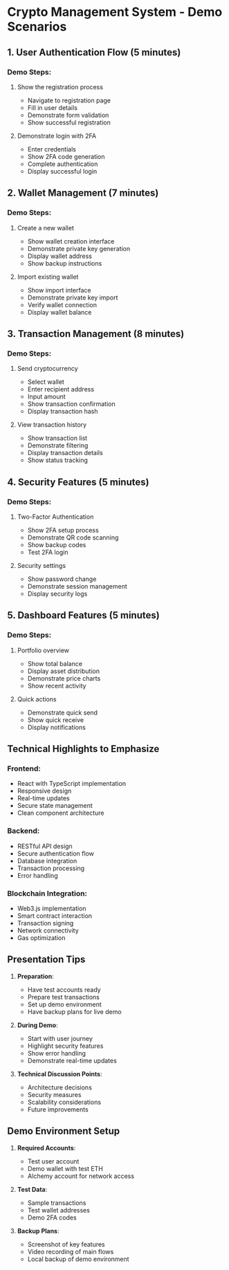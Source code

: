 # Crypto Management System - Demo Scenarios

## 1. User Authentication Flow (5 minutes)
### Demo Steps:
1. Show the registration process
   - Navigate to registration page
   - Fill in user details
   - Demonstrate form validation
   - Show successful registration

2. Demonstrate login with 2FA
   - Enter credentials
   - Show 2FA code generation
   - Complete authentication
   - Display successful login

## 2. Wallet Management (7 minutes)
### Demo Steps:
1. Create a new wallet
   - Show wallet creation interface
   - Demonstrate private key generation
   - Display wallet address
   - Show backup instructions

2. Import existing wallet
   - Show import interface
   - Demonstrate private key import
   - Verify wallet connection
   - Display wallet balance

## 3. Transaction Management (8 minutes)
### Demo Steps:
1. Send cryptocurrency
   - Select wallet
   - Enter recipient address
   - Input amount
   - Show transaction confirmation
   - Display transaction hash

2. View transaction history
   - Show transaction list
   - Demonstrate filtering
   - Display transaction details
   - Show status tracking

## 4. Security Features (5 minutes)
### Demo Steps:
1. Two-Factor Authentication
   - Show 2FA setup process
   - Demonstrate QR code scanning
   - Show backup codes
   - Test 2FA login

2. Security settings
   - Show password change
   - Demonstrate session management
   - Display security logs

## 5. Dashboard Features (5 minutes)
### Demo Steps:
1. Portfolio overview
   - Show total balance
   - Display asset distribution
   - Demonstrate price charts
   - Show recent activity

2. Quick actions
   - Demonstrate quick send
   - Show quick receive
   - Display notifications

## Technical Highlights to Emphasize

### Frontend:
- React with TypeScript implementation
- Responsive design
- Real-time updates
- Secure state management
- Clean component architecture

### Backend:
- RESTful API design
- Secure authentication flow
- Database integration
- Transaction processing
- Error handling

### Blockchain Integration:
- Web3.js implementation
- Smart contract interaction
- Transaction signing
- Network connectivity
- Gas optimization

## Presentation Tips

1. **Preparation**:
   - Have test accounts ready
   - Prepare test transactions
   - Set up demo environment
   - Have backup plans for live demo

2. **During Demo**:
   - Start with user journey
   - Highlight security features
   - Show error handling
   - Demonstrate real-time updates

3. **Technical Discussion Points**:
   - Architecture decisions
   - Security measures
   - Scalability considerations
   - Future improvements

## Demo Environment Setup

1. **Required Accounts**:
   - Test user account
   - Demo wallet with test ETH
   - Alchemy account for network access

2. **Test Data**:
   - Sample transactions
   - Test wallet addresses
   - Demo 2FA codes

3. **Backup Plans**:
   - Screenshot of key features
   - Video recording of main flows
   - Local backup of demo environment 